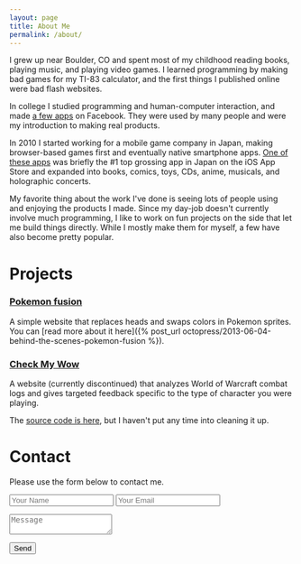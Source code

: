 ```yaml
---
layout: page
title: About Me
permalink: /about/
---
```


I grew up near Boulder, CO and spent most of my childhood reading books, playing music, and playing video games. I learned programming by making bad games for my TI-83 calculator, and the first things I published online were bad flash websites.

In college I studied programming and human-computer interaction, and made [a few apps](http://www.sfgate.com/news/article/These-Stanford-Students-Made-Millions-Taking-A-2361888.php) on Facebook. They were used by many people and were my introduction to making real products.

In 2010 I started working for a mobile game company in Japan, making browser-based games first and eventually native smartphone apps. [One of these apps](https://stars.happyelements.co.jp) was briefly the #1 top grossing app in Japan on the iOS App Store and expanded into books, comics, toys, CDs, anime, musicals, and holographic concerts.

My favorite thing about the work I've done is seeing lots of people using and enjoying the products I made. Since my day-job doesn't currently involve much programming, I like to work on fun projects on the side that let me build things directly. While I mostly make them for myself, a few have also become pretty popular.

# Projects

### [Pokemon fusion](http://pokemon.alexonsager.net)

A simple website that replaces heads and swaps colors in Pokemon sprites. You can [read more about it here]({% post_url octopress/2013-06-04-behind-the-scenes-pokemon-fusion %}).

### [Check My Wow](http://www.checkmywow.com)

A website (currently discontinued) that analyzes World of Warcraft combat logs and gives targeted feedback specific to the type of character you were playing.

The [source code is here](https://github.com/aonsager/checkmywow), but I haven't put any time into cleaning it up.

# Contact

Please use the form below to contact me.

<form name="contact" method="POST" netlify>
  <p>
    <input type="text" name="name" placeholder="Your Name" />
    <input type="email" name="email" placeholder="Your Email" />
  </p>
  <p>
    <textarea name="message" placeholder="Message" ></textarea>
  </p>
  <p>
    <button type="submit">Send</button>
  </p>
</form>